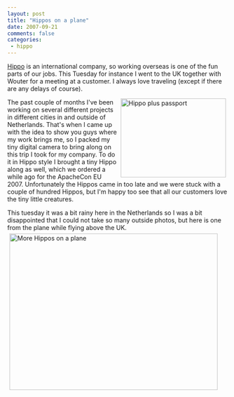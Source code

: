 ```yaml
---
layout: post
title: "Hippos on a plane"
date: 2007-09-21
comments: false
categories:
 - hippo
---
```


<a href="http://www.hippo.nl" target="_blank">Hippo</a> is an international company, so working overseas is one of the fun parts of our jobs. This Tuesday for instance I went to the UK together with Wouter for a meeting at a customer. I always love traveling (except if there are any delays of course).

<a href="http://www.flickr.com/photos/reijnj/1416081255/" title="Photo Sharing" target="_blank">
<img src="http://farm2.static.flickr.com/1431/1416081255_34a620c76e_m.jpg" alt="Hippo plus passport" align="right" border="0" height="180" hspace="5" vspace="0" width="240" /></a>
The past couple of months I've been working on several different projects in different cities in and outside of Netherlands. That's when I came up with the idea to show you guys where my work brings me, so I packed my tiny digital camera to bring along on this trip I took for my company. To do it in Hippo style I brought a tiny Hippo along as well, which we ordered a while ago for the ApacheCon EU 2007. Unfortunately the Hippos came in too late and we were stuck with a couple of hundred Hippos, but I'm happy too see that all our customers love the tiny little creatures.

This tuesday it was a bit rainy here in the Netherlands so I was a bit disappointed that I could not take so many outside photos, but here is one from the plane while flying above the UK. <a href="http://www.flickr.com/photos/reijnj/1416075123/" title="Photo Sharing"><br/><img style="width: 475px; height: 357px;" src="http://farm2.static.flickr.com/1253/1416075123_da493de197.jpg" alt="More Hippos on a plane" align="middle" border="0" hspace="5" vspace="5" /></a>

